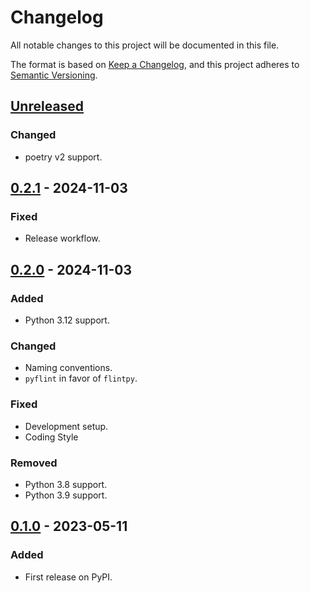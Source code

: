 # Changelog
All notable changes to this project will be documented in this file.

The format is based on [Keep a Changelog](https://keepachangelog.com/en/1.0.0/),
and this project adheres to [Semantic Versioning](https://semver.org/spec/v2.0.0.html).


## [Unreleased]
### Changed
- poetry v2 support.

## [0.2.1] - 2024-11-03
### Fixed
- Release workflow.

## [0.2.0] - 2024-11-03
### Added
- Python 3.12 support.

### Changed
- Naming conventions.
- `pyflint` in favor of `flintpy`.

### Fixed
- Development setup.
- Coding Style

### Removed
- Python 3.8 support.
- Python 3.9 support.

## [0.1.0] - 2023-05-11
### Added
- First release on PyPI.

[Unreleased]: https://github.com/rserial/spinsolveproc/compare/v0.2.1...HEAD
[0.2.1]: https://github.com/rserial/spinsolveproc/compare/v0.2.0...v0.2.1
[0.2.0]: https://github.com/rserial/spinsolveproc/compare/v0.1.0...v0.2.0
[0.1.0]: https://github.com/rserial/spinsolveproc/compare/releases/tag/v0.1.0

